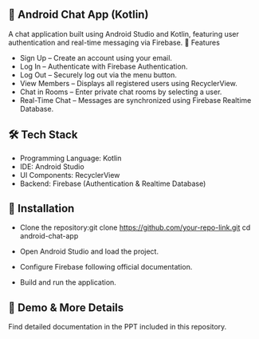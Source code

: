 ## 📱 Android Chat App (Kotlin)
A chat application built using Android Studio and Kotlin, featuring user authentication and real-time messaging via Firebase.
🚀 Features
- Sign Up – Create an account using your email.
- Log In – Authenticate with Firebase Authentication.
- Log Out – Securely log out via the menu button.
- View Members – Displays all registered users using RecyclerView.
- Chat in Rooms – Enter private chat rooms by selecting a user.
- Real-Time Chat – Messages are synchronized using Firebase Realtime Database.

## 🛠️ Tech Stack
- Programming Language: Kotlin
- IDE: Android Studio
- UI Components: RecyclerView
- Backend: Firebase (Authentication & Realtime Database)

## 📖 Installation
- Clone the repository:git clone https://github.com/your-repo-link.git
cd android-chat-app

- Open Android Studio and load the project.
- Configure Firebase following official documentation.
- Build and run the application.

## 🎥 Demo & More Details
Find detailed documentation in the PPT included in this repository.
